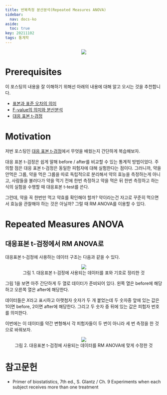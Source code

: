 ```yaml
---
title: 반복측정 분산분석(Repeated Measures ANOVA)
sidebar:
  nav: docs-ko
aside:
  toc: true
key: 20211102
tags: 통계학
---
```


<p align = "center">
  <img src = "https://raw.githubusercontent.com/angeloyeo/angeloyeo.github.io/master/pics/2021-11-02-RM_ANOVA/pic0.png">
</p>

# Prerequisites

이 포스팅의 내용을 잘 이해하기 위해선 아래의 내용에 대해 알고 오시는 것을 추천합니다.

* [표본과 표준 오차의 의미](https://angeloyeo.github.io/2020/02/12/standard_error.html)
* [F-value의 의미와 분산분석](https://angeloyeo.github.io/2020/02/29/ANOVA.html)
* [대응 표본 t-검정](https://angeloyeo.github.io/2021/10/29/paired_t_test.html)

# Motivation

저번 포스팅인 [대응 표본 t-검정](https://angeloyeo.github.io/2021/10/29/paired_t_test.html)에서 무엇을 배웠는지 간단하게 복습해보자.

대응 표본 t-검정은 쉽게 말해 before / after를 비교할 수 있는 통계적 방법이었다. 주의할 점은 대응 표본 t-검정은 동일한 피험자에 대해 실험한다는 점이다. 그러니까, 약을 안먹은 그룹, 약을 먹은 그룹을 따로 독립적으로 분리해서 약의 효능을 측정하는게 아니고, 사람들을 불러다가 약을 먹기 전에 한번 측정하고 약을 먹은 뒤 한번 측정하고 하는 식의 실험을 수행할 때 대응표본 t-test를 쓴다.

그런데, 약을 꼭 한번만 먹고 약효를 확인해야 할까? 약이라는건 자고로 꾸준히 먹으면서 효능을 관찰해야 하는 것은 아닐까? 그럴 때 RM ANOVA를 이용할 수 있다.

# Repeated Measures ANOVA

## 대응표본 t-검정에서 RM ANOVA로

대응표본 t-검정에 사용하는 데이터 구조는 다음과 같을 수 있다.

<p align = "center">
  <img src = "https://raw.githubusercontent.com/angeloyeo/angeloyeo.github.io/master/pics/2021-11-02-RM_ANOVA/pic1.png">
  <br>
  그림 1. 대응표본 t-검정에 사용되는 데이터를 표와 기호로 정리한 것
</p>

그림 1을 보면 아주 간단하게 두 열로 데이터가 준비되어 있다. 왼쪽 열은 before에 해당하고 오른쪽 열은 after에 해당한다. 

데이터들은 $X$라고 표시하고 아랫첨자 숫자가 두 개 붙었는데 두 숫자중 앞에 있는 값은 $1$이면 before, $2$이면 after에 해당한다. 그리고 두 숫자 중 뒤에 있는 값은 피험자 번호를 의미한다.

이번에는 이 데이터를 약간 변형해서 각 피험자들이 두 번이 아니라 세 번 측정을 한 것으로 바꿔보자.

<p align = "center">
  <img src = "https://raw.githubusercontent.com/angeloyeo/angeloyeo.github.io/master/pics/2021-11-02-RM_ANOVA/pic2.png">
  <br>
  그림 2. 대응표본 t-검정에 사용되는 데이터를 RM ANOVA에 맞게 수정한 것
</p>



# 참고문헌

* Primer of biostatistics, 7th ed., S. Glantz / Ch. 9 Experiments when each subject receives more than one treatment
